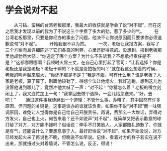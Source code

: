 # 学会说对不起
　　从刁钻、蛮横的台湾老板那里，我最大的收获就是学会了说“对不起”，而在这之后我才发现以前的我为了不说这三个字费了多大的劲，惹了多少的气。 
　　在台湾老板那里，只要是你经办的事出了问题，他决不让你说原因而只要求你必须道歉说句“对不起”。 
　　开始我很不以为然。 
　　一次，老板让我报方案，我写了三个方案而且详细陈述了它们各自的利弊，心里还挺得意的。没想到，报到老板那里他却勃然大怒：“你选定了哪个方案？为什么不告诉我？不想承担责任是不是？”这都哪跟哪啊？我顿时火冒三丈，在自己心里打起了官司：“让我选择？你是老板还是我是老板？老板干嘛的？不就是管拍板的吗？”就在我这么想着的时候，老板的叫声越来越大，“你还不服是不是？”我是不服，可有什么用？谁是老板？人家是老板，算了算了，别跟他较劲了，得想个法让他熄火，我好逃跑，想到这儿也没管他说到哪儿了，竟然冲他大喊了一声：“对不起！”你猜怎么着？老板的嘴立刻闭上了，我又连忙加上一句：“我拿回去做个选择，一会儿给您送来。”“好，去吧！” 
　　通过这件事我琢磨出一个道理：不管什么事，办糟了，其中固然有许多原因，但问题的关键是，这事是谁办的谁就该负责。如果你不说“对不起”而一味强调原因，难免让人觉得你是自己给自己开脱责任。再说，费那么一大堆话，弄得对方发火，自己也上火，何苦来着？还不如说声“对不起”，既简单又把表示歉意的球打给了对方，对方能不接吗？俗话说：伸手不打笑脸人。人家都赔礼道歉了，你就是有气，还能说什么？要想息事宁人，最好赶快说“对不起”，如果开始没说，对方已经发起火来了再说也不晚，但晚说不如早说。记住，看着对方的样子若实在说不出来，那就扭过头对着墙说，不管怎么说，反正，得说！
 